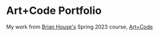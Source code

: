 # Art+Code Portfolio

My work from [Brian House's](https://github.com/brianhouse) Spring 2023 course, [Art+Code](https://github.com/brianhouse/art_and_code/tree/master)
